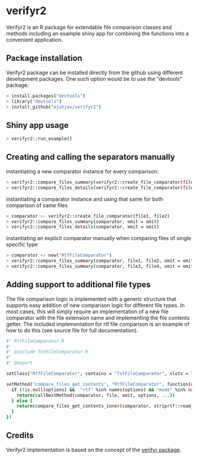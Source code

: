 
# verifyr2

Verifyr2 is an R package for extendable file comparison classes and methods including an
example shiny app for combining the functions into a convenient application.

## Package installation ##

Verifyr2 package can be installed directly from the github using different development packages. One
such option would be to use the "devtools" package:

``` bash
> install.packages("devtools")
> library("devtools")
> install_github("ejuhjav/verifyr2")
```

## Shiny app usage ##

``` bash
> verifyr2::run_example()
```

## Creating and calling the separators manually

instantiating a new comparator instance for every comparison:

``` bash
> verifyr2::compare_files_summary(verifyr2::create_file_comparator(file1, file2), omit = omit}
> verifyr2::compare_files_details(verifyr2::create_file_comparator(file1, file2), omit = omit)
```

instantiating a comparator instance and using that same for both comparison of same files

``` bash
> comparator <- verifyr2::create_file_comparator(file1, file2)
> verifyr2::compare_files_summary(comparator, omit = omit)
> verifyr2::compare_files_details(comparator, omit = omit)
```

instantiating an explicit comparator manually when comparing files of single specific type

``` bash
> comparator <- new("RtfFileComparator")
> verifyr2::compare_files_summary(comparator, file1, file2, omit = omit)
> verifyr2::compare_files_summary(comparator, file3, file4, omit = omit)
```

## Adding support to additional file types

The file comparison logic is implemented with a generic structure that supports easy addition of
new comparison logic for different file types. In most cases, this will simply require an implementation
of a new file comparator with the file extension name and implementing the file contents getter. The included
implementation for rtf file comparison is an example of how to do this (see source file for full documentation).

``` bash
#' RtfFileComparator.R
#'
#' @include TxtFileComparator.R
#'
#' @export

setClass("RtfFileComparator", contains = "TxtFileComparator", slots = list(file1 = "ANY", file2 = "ANY"))

setMethod("compare_files_get_contents", "RtfFileComparator", function(comparator, file, omit, options, ...) {
  if (!is.null(options) &&  "rtf" %in% names(options) && "mode" %in% names(options$rtf) && "raw" == options$rtf$mode) {
    return(callNextMethod(comparator, file, omit, options, ...))
  } else {
    return(compare_files_get_contents_inner(comparator, striprtf::read_rtf(file = file), omit, options, ...))
  }
})
```

## Credits

Verifyr2 implementation is based on the concept of the [verifyr package](https://github.com/novartis/verifyr).

